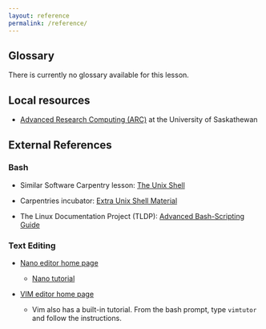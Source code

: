 ```yaml
---
layout: reference
permalink: /reference/
---
```


## Glossary

There is currently no glossary available for this lesson.

## Local resources

* [Advanced Research Computing (ARC)](https://wiki.usask.ca/x/3YAiY) at the
  University of Saskathewan

## External References

### Bash

* Similar Software Carpentry lesson:
  [The Unix Shell](https://swcarpentry.github.io/shell-novice/)

* Carpentries incubator: [Extra Unix Shell
  Material](https://carpentries-incubator.github.io/shell-extras/)

* The Linux Documentation Project (TLDP):
  [Advanced Bash-Scripting Guide](https://tldp.org/LDP/abs/html/)

### Text Editing

* [Nano editor home page](https://www.nano-editor.org/)
  * [Nano tutorial](https://www.howtoforge.com/linux-nano-command/)

* [VIM editor home page](https://www.vim.org/)
  * Vim also has a built-in tutorial. From the bash prompt, type `vimtutor` and
    follow the instructions.
